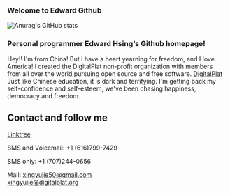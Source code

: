 ### Welcome to Edward Github
![Anurag's GitHub stats](https://github-readme-stats.vercel.app/api?username=xingyujie&show_icons=true&theme=radical)
### Personal programmer Edward Hsing‘s Github homepage!
Hey!! I'm from China! But I have a heart yearning for freedom, and I love America! I created the DigitalPlat non-profit organization with members from all over the world pursuing open source and free software. 
[DigitalPlat](https://www.digitalplat.org)  
Just like Chinese education, it is dark and terrifying. I'm getting back my self-confidence and self-esteem, we've been chasing happiness, democracy and freedom.  
## Contact and follow me

[Linktree](https://linktr.ee/xingyujie) 

SMS and Voicemail: +1 (616)799-7429

SMS only: +1 (707)244-0656

Mail: xingyujie50@gmail.com   
xingyujie@digitalplat.org
